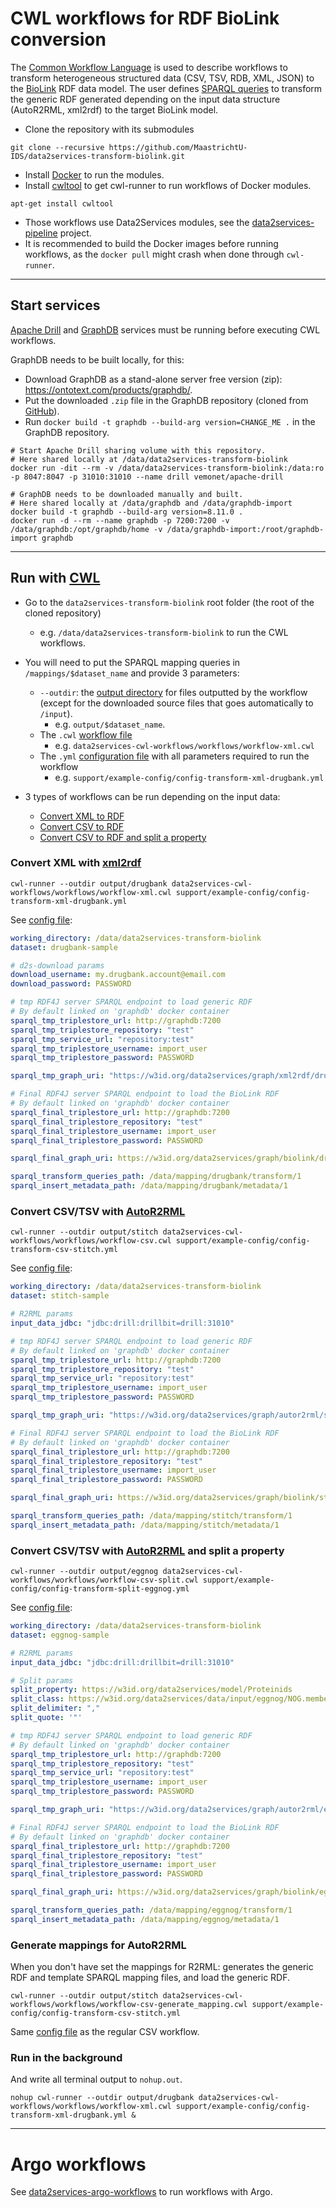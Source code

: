 # CWL workflows for RDF BioLink conversion

The [Common Workflow Language](https://www.commonwl.org/) is used to describe workflows to transform heterogeneous structured data (CSV, TSV, RDB, XML, JSON) to the [BioLink](https://biolink.github.io/biolink-model/docs/) RDF data model. The user defines [SPARQL queries](https://github.com/MaastrichtU-IDS/data2services-transform-biolink/blob/master/mapping/pharmgkb/insert-pharmgkb.rq) to transform the generic RDF generated depending on the input data structure (AutoR2RML, xml2rdf) to the target BioLink model.

* Clone the repository with its submodules

```shell
git clone --recursive https://github.com/MaastrichtU-IDS/data2services-transform-biolink.git
```

* Install [Docker](https://docs.docker.com/install/) to run the modules.
* Install [cwltool](https://github.com/common-workflow-language/cwltool#install) to get cwl-runner to run workflows of Docker modules.

```shell
apt-get install cwltool
```

* Those workflows use Data2Services modules, see the [data2services-pipeline](https://github.com/MaastrichtU-IDS/data2services-pipeline) project.
* It is recommended to build the Docker images before running workflows, as the `docker pull` might crash when done through `cwl-runner`.

---

## Start services

[Apache Drill](https://github.com/amalic/apache-drill) and [GraphDB](https://github.com/MaastrichtU-IDS/graphdb/) services must be running before executing CWL workflows.

GraphDB needs to be built locally, for this:

* Download GraphDB as a stand-alone server free version (zip): https://ontotext.com/products/graphdb/.
* Put the downloaded `.zip` file in the GraphDB repository (cloned from [GitHub](https://github.com/MaastrichtU-IDS/graphdb/)).
* Run `docker build -t graphdb --build-arg version=CHANGE_ME .` in the GraphDB repository.

```shell
# Start Apache Drill sharing volume with this repository.
# Here shared locally at /data/data2services-transform-biolink
docker run -dit --rm -v /data/data2services-transform-biolink:/data:ro -p 8047:8047 -p 31010:31010 --name drill vemonet/apache-drill

# GraphDB needs to be downloaded manually and built. 
# Here shared locally at /data/graphdb and /data/graphdb-import
docker build -t graphdb --build-arg version=8.11.0 .
docker run -d --rm --name graphdb -p 7200:7200 -v /data/graphdb:/opt/graphdb/home -v /data/graphdb-import:/root/graphdb-import graphdb
```

---

## Run with [CWL](https://www.commonwl.org/)

* Go to the `data2services-transform-biolink` root folder (the root of the cloned repository)
  * e.g. `/data/data2services-transform-biolink` to run the CWL workflows.

* You will need to put the SPARQL mapping queries in `/mappings/$dataset_name` and provide 3 parameters:
  * `--outdir`: the [output directory](https://github.com/MaastrichtU-IDS/data2services-transform-biolink/tree/master/output/stitch) for files outputted by the workflow (except for the downloaded source files that goes automatically to `/input`). 
    * e.g. `output/$dataset_name`.
  * The `.cwl` [workflow file](https://github.com/MaastrichtU-IDS/data2services-transform-biolink/blob/master/support/cwl/workflow-xml.cwl)
    * e.g. `data2services-cwl-workflows/workflows/workflow-xml.cwl`
  * The `.yml` [configuration file](https://github.com/MaastrichtU-IDS/data2services-transform-biolink/blob/master/support/example-config/config-transform-xml-drugbank.yml) with all parameters required to run the workflow
    * e.g. `support/example-config/config-transform-xml-drugbank.yml`

* 3 types of workflows can be run depending on the input data:
  * [Convert XML to RDF](https://github.com/MaastrichtU-IDS/data2services-transform-biolink#convert-xml-with-xml2rdf)
  * [Convert CSV to RDF](https://github.com/MaastrichtU-IDS/data2services-transform-biolink#convert-csvtsv-with-autor2rml)
  * [Convert CSV to RDF and split a property](https://github.com/MaastrichtU-IDS/data2services-transform-biolink#convert-csvtsv-with-autor2rml-and-split-a-property)

### Convert XML with [xml2rdf](https://github.com/MaastrichtU-IDS/xml2rdf)

```shell
cwl-runner --outdir output/drugbank data2services-cwl-workflows/workflows/workflow-xml.cwl support/example-config/config-transform-xml-drugbank.yml
```

See [config file](https://github.com/MaastrichtU-IDS/data2services-transform-biolink/blob/master/support/example-config/config-transform-xml-drugbank.yml):

```yaml
working_directory: /data/data2services-transform-biolink
dataset: drugbank-sample

# d2s-download params
download_username: my.drugbank.account@email.com
download_password: PASSWORD

# tmp RDF4J server SPARQL endpoint to load generic RDF
# By default linked on 'graphdb' docker container
sparql_tmp_triplestore_url: http://graphdb:7200
sparql_tmp_triplestore_repository: "test"
sparql_tmp_service_url: "repository:test"
sparql_tmp_triplestore_username: import_user
sparql_tmp_triplestore_password: PASSWORD

sparql_tmp_graph_uri: "https://w3id.org/data2services/graph/xml2rdf/drugbank"

# Final RDF4J server SPARQL endpoint to load the BioLink RDF
# By default linked on 'graphdb' docker container
sparql_final_triplestore_url: http://graphdb:7200
sparql_final_triplestore_repository: "test"
sparql_final_triplestore_username: import_user
sparql_final_triplestore_password: PASSWORD

sparql_final_graph_uri: https://w3id.org/data2services/graph/biolink/drugbank

sparql_transform_queries_path: /data/mapping/drugbank/transform/1
sparql_insert_metadata_path: /data/mapping/drugbank/metadata/1
```

### Convert CSV/TSV with [AutoR2RML](https://github.com/amalic/autor2rml)

```shell
cwl-runner --outdir output/stitch data2services-cwl-workflows/workflows/workflow-csv.cwl support/example-config/config-transform-csv-stitch.yml
```

See [config file](https://github.com/MaastrichtU-IDS/data2services-transform-biolink/blob/master/support/example-config/config-transform-csv-stitch.yml):

```yaml
working_directory: /data/data2services-transform-biolink
dataset: stitch-sample

# R2RML params
input_data_jdbc: "jdbc:drill:drillbit=drill:31010"

# tmp RDF4J server SPARQL endpoint to load generic RDF
# By default linked on 'graphdb' docker container
sparql_tmp_triplestore_url: http://graphdb:7200
sparql_tmp_triplestore_repository: "test"
sparql_tmp_service_url: "repository:test"
sparql_tmp_triplestore_username: import_user
sparql_tmp_triplestore_password: PASSWORD

sparql_tmp_graph_uri: "https://w3id.org/data2services/graph/autor2rml/stitch"

# Final RDF4J server SPARQL endpoint to load the BioLink RDF
# By default linked on 'graphdb' docker container
sparql_final_triplestore_url: http://graphdb:7200
sparql_final_triplestore_repository: "test"
sparql_final_triplestore_username: import_user
sparql_final_triplestore_password: PASSWORD

sparql_final_graph_uri: https://w3id.org/data2services/graph/biolink/stitch

sparql_transform_queries_path: /data/mapping/stitch/transform/1
sparql_insert_metadata_path: /data/mapping/stitch/metadata/1
```

### Convert CSV/TSV with [AutoR2RML](https://github.com/amalic/autor2rml) and split a property

```shell
cwl-runner --outdir output/eggnog data2services-cwl-workflows/workflows/workflow-csv-split.cwl support/example-config/config-transform-split-eggnog.yml
```

See [config file](https://github.com/MaastrichtU-IDS/data2services-transform-biolink/blob/master/support/example-config/config-transform-split-eggnog.yml):

```yaml
working_directory: /data/data2services-transform-biolink
dataset: eggnog-sample

# R2RML params
input_data_jdbc: "jdbc:drill:drillbit=drill:31010"

# Split params
split_property: https://w3id.org/data2services/model/Proteinids
split_class: https://w3id.org/data2services/data/input/eggnog/NOG.members.extract101.tsv
split_delimiter: ","
split_quote: '"'

# tmp RDF4J server SPARQL endpoint to load generic RDF
# By default linked on 'graphdb' docker container
sparql_tmp_triplestore_url: http://graphdb:7200
sparql_tmp_triplestore_repository: "test"
sparql_tmp_service_url: "repository:test"
sparql_tmp_triplestore_username: import_user
sparql_tmp_triplestore_password: PASSWORD

sparql_tmp_graph_uri: "https://w3id.org/data2services/graph/autor2rml/eggnog"

# Final RDF4J server SPARQL endpoint to load the BioLink RDF
# By default linked on 'graphdb' docker container
sparql_final_triplestore_url: http://graphdb:7200
sparql_final_triplestore_repository: "test"
sparql_final_triplestore_username: import_user
sparql_final_triplestore_password: PASSWORD

sparql_final_graph_uri: https://w3id.org/data2services/graph/biolink/eggnog

sparql_transform_queries_path: /data/mapping/eggnog/transform/1
sparql_insert_metadata_path: /data/mapping/eggnog/metadata/1
```

### Generate mappings for AutoR2RML

When you don't have set the mappings for R2RML: generates the generic RDF and template SPARQL mapping files, and load the generic RDF.

```shell
cwl-runner --outdir output/stitch data2services-cwl-workflows/workflows/workflow-csv-generate_mapping.cwl support/example-config/config-transform-csv-stitch.yml
```

Same [config file](https://github.com/MaastrichtU-IDS/data2services-transform-biolink/blob/master/support/cwl/config/config-transform-csv-stitch.yml) as the regular CSV workflow.

### Run in the background

And write all terminal output to `nohup.out`.

```shell
nohup cwl-runner --outdir output/drugbank data2services-cwl-workflows/workflows/workflow-xml.cwl support/example-config/config-transform-xml-drugbank.yml &
```



---

# Argo workflows

See [data2services-argo-workflows](https://github.com/MaastrichtU-IDS/data2services-argo-workflows) to run workflows with Argo.